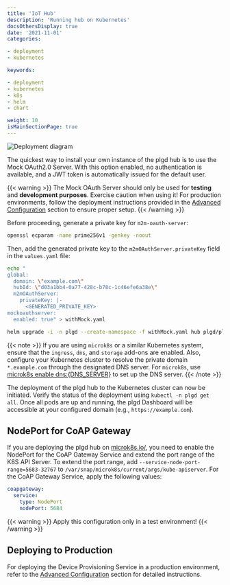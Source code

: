 ```yaml
---
title: 'IoT Hub'
description: 'Running hub on Kubernetes'
docsOthersDisplay: true
date: '2021-11-01'
categories:

- deployment
- kubernetes

keywords:

- deployment
- kubernetes
- k8s
- helm
- chart

weight: 10
isMainSectionPage: true
---
```


![Deployment diagram](/docs/deployment/hub/static/hub-deployment-diagram.drawio.svg "medium-zoom-image")

The quickest way to install your own instance of the plgd hub is to use the Mock OAuth2.0 Server. With this option enabled, no authentication is available, and a JWT token is automatically issued for the default user.

{{< warning >}}
The Mock OAuth Server should only be used for **testing** and **development purposes**. Exercise caution when using it! For production environments, follow the deployment instructions provided in the [Advanced Configuration](/docs/deployment/hub/advanced) section to ensure proper setup.
{{< /warning >}}

Before proceeding, generate a private key for `m2m-oauth-server`:

```sh
openssl ecparam -name prime256v1 -genkey -noout
```

Then, add the generated private key to the `m2mOAuthServer.privateKey` field in the `values.yaml` file:

```sh
echo "
global:
  domain: \"example.com\"
  hubId: \"d03a1bb4-0a77-428c-b78c-1c46efe6a38e\"
  m2mOAuthServer:
    privateKey: |-
      <GENERATED_PRIVATE_KEY>
mockoauthserver:
  enabled: true" > withMock.yaml

helm upgrade -i -n plgd --create-namespace -f withMock.yaml hub plgd/plgd-hub
```

{{< note >}}
If you are using `microk8s` or a similar Kubernetes system, ensure that the `ingress`, `dns`, and `storage` add-ons are enabled. Also, configure your Kubernetes cluster to resolve the private domain `*.example.com` through the designated DNS server. For `microk8s`, use [microk8s enable dns:{DNS_SERVER}](https://microk8s.io/docs/addon-dns) to set up the DNS server.
{{< /note >}}

The deployment of the plgd hub to the Kubernetes cluster can now be initiated. Verify the status of the deployment using `kubectl -n plgd get all`. Once all pods are up and running, the plgd Dashboard will be accessible at your configured domain (e.g., `https://example.com`).

## NodePort for CoAP Gateway

If you are deploying the plgd hub on [microk8s.io/](https://microk8s.io/), you need to enable the NodePort for the CoAP Gateway Service and extend the port range of the K8S API Server. To extend the port range, add `--service-node-port-range=5683-32767` to `/var/snap/microk8s/current/args/kube-apiserver`. For the CoAP Gateway Service, apply the following values:

```yaml
coapgateway:
  service:
    type: NodePort
    nodePort: 5684
```

{{< warning >}}
Apply this configuration only in a test environment!
{{< /warning >}}

## Deploying to Production

For deploying the Device Provisioning Service in a production environment, refer to the [Advanced Configuration](/docs/deployment/hub/advanced) section for detailed instructions.

